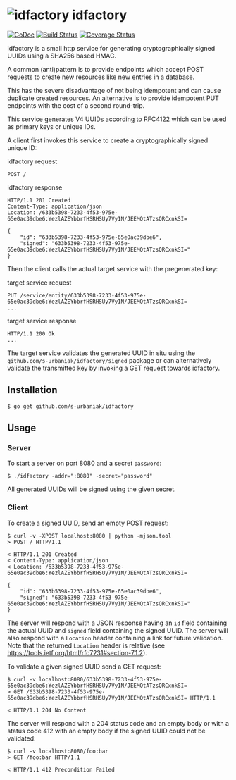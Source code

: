 # ![idfactory](http://tinygraphs.com/labs/isogrids/hexa16/idfactory?theme=bythepool&numcolors=4&size=100&fmt=svg) idfactory

[![GoDoc](https://godoc.org/github.com/s-urbaniak/idfactory/signed?status.svg)](https://godoc.org/github.com/s-urbaniak/idfactory/signed)
[![Build Status](https://drone.io/github.com/s-urbaniak/idfactory/status.png)](https://drone.io/github.com/s-urbaniak/idfactory/latest)
[![Coverage Status](https://coveralls.io/repos/s-urbaniak/idfactory/badge.svg?branch=master)](https://coveralls.io/r/s-urbaniak/idfactory?branch=master)

idfactory is a small http service
for generating cryptographically signed UUIDs
using a SHA256 based HMAC.

A common (anti)pattern is to provide endpoints
which accept POST requests to create new resources
like new entries in a database.

This has the severe disadvantage of not being idempotent
and can cause duplicate created resources.
An alternative is to provide idempotent PUT endpoints
with the cost of a second round-trip.

This service generates V4 UUIDs according to RFC4122
which can be used as primary keys or unique IDs.

A client first invokes this service
to create a cryptographically signed unique ID:

idfactory request
```
POST /
```
idfactory response
```
HTTP/1.1 201 Created
Content-Type: application/json
Location: /633b5398-7233-4f53-975e-65e0ac39dbe6:YezlAZEYbbrfHSRHSUy7Vy1N/JEEMQtATzsQRCxnkSI=

{
    "id": "633b5398-7233-4f53-975e-65e0ac39dbe6",
    "signed": "633b5398-7233-4f53-975e-65e0ac39dbe6:YezlAZEYbbrfHSRHSUy7Vy1N/JEEMQtATzsQRCxnkSI="
}

```

Then the client calls the actual target service
with the pregenerated key:

target service request
```
PUT /service/entity/633b5398-7233-4f53-975e-65e0ac39dbe6:YezlAZEYbbrfHSRHSUy7Vy1N/JEEMQtATzsQRCxnkSI=
...
```
target service response
```
HTTP/1.1 200 Ok
...
```

The target service validates the generated UUID in situ
using the `github.com/s-urbaniak/idfactory/signed` package
or can alternatively validate the transmitted key
by invoking a GET request towards idfactory.

## Installation

```
$ go get github.com/s-urbaniak/idfactory
```

## Usage

### Server

To start a server on port 8080 and a secret `password`:

```
$ ./idfactory -addr=":8080" -secret="password"
```

All generated UUIDs will be signed using the given secret.

### Client

To create a signed UUID, send an empty POST request:

```
$ curl -v -XPOST localhost:8080 | python -mjson.tool
> POST / HTTP/1.1

< HTTP/1.1 201 Created
< Content-Type: application/json
< Location: /633b5398-7233-4f53-975e-65e0ac39dbe6:YezlAZEYbbrfHSRHSUy7Vy1N/JEEMQtATzsQRCxnkSI=

{
    "id": "633b5398-7233-4f53-975e-65e0ac39dbe6",
    "signed": "633b5398-7233-4f53-975e-65e0ac39dbe6:YezlAZEYbbrfHSRHSUy7Vy1N/JEEMQtATzsQRCxnkSI="
}
```

The server will respond with a JSON response having an `id` field
containing the actual UUID and `signed` field containing the signed UUID.
The server will also respond with a `Location` header
containing a link for future validation.
Note that the returned `Location` header is relative
(see https://tools.ietf.org/html/rfc7231#section-7.1.2).

To validate a given signed UUID send a GET request:

```
$ curl -v localhost:8080/633b5398-7233-4f53-975e-65e0ac39dbe6:YezlAZEYbbrfHSRHSUy7Vy1N/JEEMQtATzsQRCxnkSI=
> GET /633b5398-7233-4f53-975e-65e0ac39dbe6:YezlAZEYbbrfHSRHSUy7Vy1N/JEEMQtATzsQRCxnkSI= HTTP/1.1

< HTTP/1.1 204 No Content
```

The server will respond with a 204 status code and an empty body
or with a status code 412 with an empty body
if the signed UUID could not be validated:

```
$ curl -v localhost:8080/foo:bar
> GET /foo:bar HTTP/1.1

< HTTP/1.1 412 Precondition Failed
```
